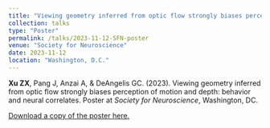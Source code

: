 ```yaml
---
title: "Viewing geometry inferred from optic flow strongly biases perception of motion and depth: behavior and neural correlates"
collection: talks
type: "Poster"
permalink: /talks/2023-11-12-SFN-poster
venue: "Society for Neuroscience"
date: 2023-11-12
location: "Washington, D.C."
---
```


**Xu ZX**, Pang J, Anzai A, & DeAngelis GC. (2023). Viewing geometry inferred from optic flow strongly biases perception of motion and depth: behavior and neural correlates. Poster at *Society for Neuroscience*, Washington, DC.

[Download a copy of the poster here.](https://github.com/ZhexinXu/zhexinxu.github.io/files/13291875/ViewingGeometry_Poster_SfN2023.pdf)
